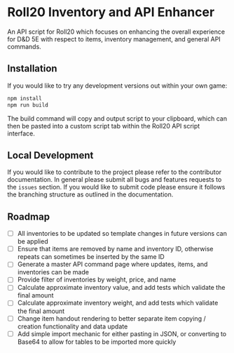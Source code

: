 # Roll20 Inventory and API Enhancer

An API script for Roll20 which focuses on enhancing the overall experience for D&D 5E with respect to items, inventory management, and general API commands.

## Installation

If you would like to try any development versions out within your own game:

```sh
npm install
npm run build
```

The build command will copy and output script to your clipboard, which can then be pasted into a custom script tab within the Roll20 API script interface.

## Local Development

If you would like to contribute to the project please refer to the contributor documentation. In general please submit all bugs and features requests to the `issues` section. If you would like to submit code please ensure it follows the branching structure as outlined in the documentation.

## Roadmap

- [ ] All inventories to be updated so template changes in future versions can be applied
- [ ] Ensure that items are removed by name and inventory ID, otherwise repeats can sometimes be inserted by the same ID
- [ ] Generate a master API command page where updates, items, and inventories can be made
- [ ] Provide filter of inventories by weight, price, and name
- [ ] Calculate approximate inventory value, and add tests which validate the final amount
- [ ] Calculate approximate inventory weight, and add tests which validate the final amount
- [ ] Change item handout rendering to better separate item copying / creation functionality and data update
- [ ] Add simple import mechanic for either pasting in JSON, or converting to Base64 to allow for tables to be imported more quickly

